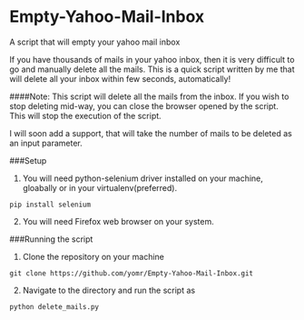 # Empty-Yahoo-Mail-Inbox
A script that will empty your yahoo mail inbox

If you have thousands of mails in your yahoo inbox, then it is very difficult to go and manually delete all the mails.
This is a quick script written by me that will delete all your inbox within few seconds, automatically!

####Note: This script will delete all the mails from the inbox. If you wish to stop deleting mid-way, you can close the browser opened by the script. This will stop the execution of the script.

I will soon add a support, that will take the number of mails to be deleted as an input parameter.

###Setup

1) You will need python-selenium driver installed on your machine, gloabally or in your virtualenv(preferred).

`pip install selenium`

2) You will need Firefox web browser on your system.

###Running the script

1) Clone the repository on your machine

`git clone https://github.com/yomr/Empty-Yahoo-Mail-Inbox.git`

2) Navigate to the directory and run the script as

`python delete_mails.py`
